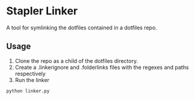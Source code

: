 # Stapler Linker

A tool for symlinking the dotfiles contained in a dotfiles repo.


## Usage

1. Clone the repo as a child of the dotfiles directory.
2. Create a .linkerignore and .folderlinks files with the regexes and paths
   respectively
3. Run the linker
```bash
python linker.py
```

